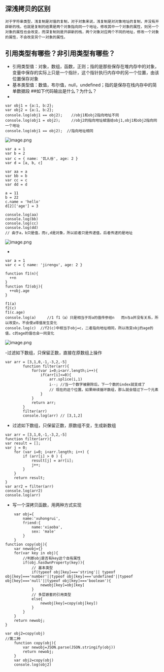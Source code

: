 ## 深浅拷贝的区别
```
对于字符串类型，浅复制是对值的复制，对于对象来说，浅复制是对对象地址的复制，并没有开辟新的栈，也就是复制的结果是两个对象指向同一个地址，修改其中一个对象的属性，则另一个对象的属性也会改变，而深复制则是开辟新的栈，两个对象对应两个不同的地址，修改一个对象的属性，不会改变另个一对象的属性。
```








## 引用类型有哪些？非引用类型有哪些？
- 引用类型值：对象，数组，函数，正则；指的是那些保存在堆内存中的对象，变量中保存的实际上只是一个指针，这个指针执行内存中的另一个位置，由该位置保存对象
- 基本类型值：数值，布尔值，null，undefined；指的是保存在栈内存中的简单数据段
##如下代码输出是什么？为什么？
-
```
var obj1 = {a:1, b:2};
var obj2 = {a:1, b:2};
console.log(obj1 == obj2);    //obj1和obj2指向地址不同
console.log(obj1 = obj2);     //obj2的指向地址赋值给obj1,obj1和obj2指向同一个地址
console.log(obj1 == obj2);  //指向地址相同
```
![image.png](http://upload-images.jianshu.io/upload_images/8649258-1faa4198489c786b.png?imageMogr2/auto-orient/strip%7CimageView2/2/w/1240)

```
var a = 1
var b = 2
var c = { name: '饥人谷', age: 2 }
var d = [a, b, c]

var aa = a
var bb = b
var cc = c
var dd = d

a = 11
b = 22
c.name = 'hello'
d[2]['age'] = 3

console.log(aa) 
console.log(bb) 
console.log(cc)
console.log(dd)
// 由于a，b只是值，而c,d是对象，所以前者只是传递值，后者传递的是地址
```
![image.png](http://upload-images.jianshu.io/upload_images/8649258-84e335d7d1d4b656.png?imageMogr2/auto-orient/strip%7CimageView2/2/w/1240)

- 
```
var a = 1
var c = { name: 'jirengu', age: 2 }

function f1(n){
  ++n
}
function f2(obj){
  ++obj.age
}

f1(a) 
f2(c) 
f1(c.age) 
console.log(a)     //1 f1（a）只是相当于将a的值传参给n   而n与a并没有关系，所以改变n，不会使a得值发生变化
console.log(c)  //f2(c)中相当于obj=c，二者指向地址相同，所以改变obj的age的值，c的age的值也会一同变化
```
![image.png](http://upload-images.jianshu.io/upload_images/8649258-1c3579cb5d665e65.png?imageMogr2/auto-orient/strip%7CimageView2/2/w/1240)

-过滤如下数组，只保留正数，直接在原数组上操作
```
var arr = [3,1,0,-1,-3,2,-5]
		function filter(arr){
			for(var i=0;i<arr.length;i++){
				if(arr[i]<=0){
					arr.splice(i,1)
					i--; //当一个数字被删除后，下一个数的index就变成了
					// 现在的这个位置。如果继续循环数组，那么就会错过下一个元素
				}
			}
			return arr;
		}
		filter(arr)
		console.log(arr) // [3,1,2]
```
- 过滤如下数组，只保留正数，原数组不变，生成新数组
```
var arr = [3,1,0,-1,-3,2,-5]
function filter(arr){
var result = []; 
var j = 0;
	for (var i=0; i<arr.length; i++) {
		if (arr[i] > 0 ) {
			result[j] = arr[i];
			j++;
		}
	}
	return result;
}
var arr2 = filter(arr)
console.log(arr2)
console.log(arr)
```
- 写一个深拷贝函数，用两种方式实现
```
	var obj={
		name:'xuhongrui',
		friend:{
			name:'xiaoba',
			sex: 'male'
		}
	}
function copy(obj){
	var newobj={}
	for(var key in obj){
		//判断obj是否有key这个自有属性
		if(obj.hasOwnProperty(key)){
			// 基本类型
			if(typeof obj[key]==='string'|| typeof obj[key]==='number'||typeof obj[key]==='undefined'||typeof obj[key]==='null'||typeof obj[key]==='boolean'){
				newobj[key]=obj[key]
			}
			// 多层嵌套的引用类型
			else{
				newobj[key]=copy(obj[key])
			}
		}
	}
	return newobj;
}

var obj2=copy(obj)
//第二种
	function copy(obj){
		var newobj=JSON.parse(JSON.stringify(obj))
		return newobj;
	}
	var obj2=copy(obj)
	console.log(obj2)
```












